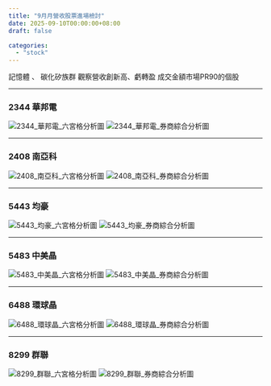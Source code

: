 ```yaml
---
title: "9月月營收股票進場檢討"
date: 2025-09-10T00:00:00+08:00
draft: false

categories: 
  - "stock"
---
```

記憶體 、 碳化矽族群
觀察營收創新高、虧轉盈
成交金額市場PR90的個股

---

### 2344 華邦電

![2344_華邦電_六宮格分析圖](/images/stock/2025-09/2344_華邦電_六宮格分析圖.png)
![2344_華邦電_券商綜合分析圖](/images/stock/2025-09/2344_華邦電_券商綜合分析圖.png)

---

### 2408 南亞科

![2408_南亞科_六宮格分析圖](/images/stock/2025-09/2408_南亞科_六宮格分析圖.png)
![2408_南亞科_券商綜合分析圖](/images/stock/2025-09/2408_南亞科_券商綜合分析圖.png)

---

### 5443 均豪

![5443_均豪_六宮格分析圖](/images/stock/2025-09/5443_均豪_六宮格分析圖.png)
![5443_均豪_券商綜合分析圖](/images/stock/2025-09/5443_均豪_券商綜合分析圖.png)

---

### 5483 中美晶

![5483_中美晶_六宮格分析圖](/images/stock/2025-09/5483_中美晶_六宮格分析圖.png)
![5483_中美晶_券商綜合分析圖](/images/stock/2025-09/5483_中美晶_券商綜合分析圖.png)

---

### 6488 環球晶

![6488_環球晶_六宮格分析圖](/images/stock/2025-09/6488_環球晶_六宮格分析圖.png)
![6488_環球晶_券商綜合分析圖](/images/stock/2025-09/6488_環球晶_券商綜合分析圖.png)

---

### 8299 群聯

![8299_群聯_六宮格分析圖](/images/stock/2025-09/8299_群聯_六宮格分析圖.png)
![8299_群聯_券商綜合分析圖](/images/stock/2025-09/8299_群聯_券商綜合分析圖.png)

